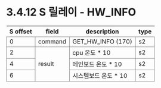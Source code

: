﻿# 3.4.12 S 릴레이 - HW_INFO

<style type="text/css">
table  {border-collapse:collapse;}
td {border-color:gray;border-style:solid;border-width:1px;}
.grayed {background-color:lightgray;}
</style>

<table class="tg">
<thead>
	<tr>
		<th>S offset</th>
		<th>field</th>
		<th>description</th>
		<th>type</th>
	</tr>
</thead>

<tbody>
	<tr>
		<td>0</td>
		<td>command</td>
		<td>GET_HW_INFO (170)</td>
		<td>s2</td>
	</tr>
	<tr>
		<td>2</td>
		<td rowspan=6>result</td>
		<td>cpu 온도 * 10</td>
		<td>s2</td>
	</tr>
	<tr>
		<td>4</td>
		<td>메인보드 온도 * 10</td>
		<td>s2</td>
	</tr>
	<tr>
		<td>6</td>
		<td>시스템보드 온도 * 10</td>
		<td>s2</td>
	</tr>
</tbody>
</table>